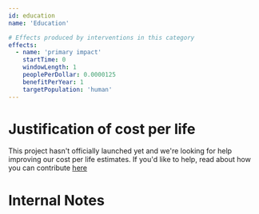 ```yaml
---
id: education
name: 'Education'

# Effects produced by interventions in this category
effects:
  - name: 'primary impact'
    startTime: 0
    windowLength: 1
    peoplePerDollar: 0.0000125
    benefitPerYear: 1
    targetPopulation: 'human'
---
```


# Justification of cost per life

This project hasn't officially launched yet and we're looking for help improving our cost per life estimates.
If you'd like to help, read about how you can contribute [here](https://github.com/impactlist/impactlist/blob/master/CONTRIBUTING.md)

# Internal Notes
